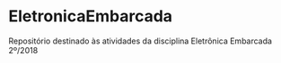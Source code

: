 # EletronicaEmbarcada
Repositório destinado às atividades da disciplina Eletrônica Embarcada 2º/2018
